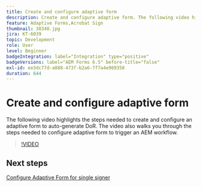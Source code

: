 ```yaml
---
title: Create and configure adaptive form
description: Create and configure adaptive form. The following video highlights the steps needed to create and configure an adaptive form to auto-generate DoR. The video also walks you through the steps needed to configure adaptive form to trigger an AEM workflow.
feature: Adaptive Forms,Acrobat Sign
thumbnail: 38348.jpg
jira: KT-6039
topic: Development
role: User
level: Beginner
badgeIntegration: label="Integration" type="positive"
badgeVersions: label="AEM Forms 6.5" before-title="false"
exl-id: ee3dc77d-a888-473f-b2a6-7f7a4e969358
duration: 644
---
```

# Create and configure adaptive form

The following video highlights the steps needed to create and configure an adaptive form to auto-generate DoR. The video also walks you through the steps needed to configure adaptive form to trigger an AEM workflow.

>[!VIDEO](https://video.tv.adobe.com/v/38348?quality=12&learn=on)

## Next steps

[Configure Adaptive Form for single signer](./configure-adaptive-form-for-single-signer.md)